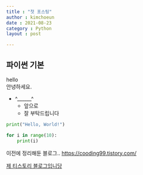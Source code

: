 ```yaml
---
title : "첫 포스팅"
author : kimchoeun
date : 2021-08-23
category : Python
layout : post

---
```


## 파이썬 기본

hello <br> 안녕하세요.

- ^______^
  - 앞으로
  - 잘 부탁드립니다


```python
print("Hello, World!")
```

```python 
for i in range(10):  
    print(i)
```

이전에 정리해둔 블로그..
<https://cooding99.tistory.com/>

[제 티스토리 블로그입니당](https://cooding99.tistory.com/)

